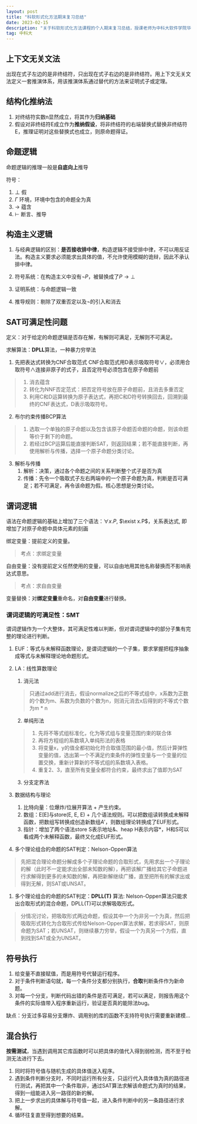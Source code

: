 ```yaml
---
layout: post
title: "科软形式化方法期末复习总结"
date: 2023-02-15 
description: "关于科软形式化方法课程的个人期末复习总结，授课老师为中科大软件学院华保健老师"
tag: 中科大
---   
```



## 上下文无关文法

出现在式子左边的是非终结符，只出现在式子右边的是非终结符。用上下文无关文法定义一套推演体系，用该推演体系通过替代的方法来证明式子或定理。
 
## 结构化推纳法

1. 对终结符实数n显然成立，将其作为**归纳基础**
2. 假设对非终结符E成立作为**推纳假设**，将非终结符的右端替换式替换非终结符E，推理证明对这些替换式也成立，则原命题得证。

## 命题逻辑
命题逻辑的推理一般是**自底向上**推导

符号：
1. $\perp$ 假
2. $\Gamma$ 环境，环境中包含的命题全为真
3. $\rightarrow$ 蕴含
4. $\vdash$ 断言、推导

## 构造主义逻辑


1. 与经典逻辑的区别：**是否接收排中律**，构造逻辑不接受排中律，不可以用反证法。构造主义要求必须能求出具体的值，不允许使用模糊的诡辩，因此不承认排中律。 

2. 符号系统：在构造主义中没有$\neg P$，被替换成了$P\rightarrow \perp$
3. 证明系统：与命题逻辑一致
4. 推导规则：剔除了双重否定以及$\neg$的引入和消去

## SAT可满足性问题

定义：对于给定的命题逻辑是否存在解，有解则可满足，无解则不可满足。

求解算法：**DPLL**算法，一种暴力穷举法
1. 先把表达式转换为CNF合取范式
CNF合取范式用D表示吸取符号$\vee$，必须用合取符号$\wedge$连接非原子的式子，且否定符号必须包含在原子命题前
> 1. 消去蕴含
> 2. 转化为NNF否定范式：把否定符号放在原子命题前，且消去多重否定
> 3. 利用C和D运算转换为原子表达式，再把C和D符号转换回去，回溯到最终的CNF表达式，D表示吸取符号。

2. 布尔约束传播BCP算法
> 1. 选取一个单独的原子命题以及包含该原子命题否命题的命题，则该命题等价于剩下的命题。
> 2. 若经过BCP运算后能直接判断SAT，则返回结果；若不能直接判断，再使用解析与传播，选择一个原子命题分类讨论。

3. 解析与传播
   1. 解析：决策，通过各个命题之间的关系判断整个式子是否为真
   2. 传播：先令一个吸取式子左右两端中的一个原子命题为真，判断是否可满足；若不可满足，再令该命题为假。核心思想是分类讨论。


## 谓词逻辑

语法在命题逻辑的基础上增加了三个语法：$\forall x.P$, $\exist x.P$，关系表达式, 即增加了对原子命题中具体元素的刻画

绑定变量：提前定义的变量。
> 考点：求绑定变量

自由变量：没有提前定义任然使用的变量，可以自由地用其他名称替换而不影响表达式意思。
> 考点：求自由变量
>

变量替换：对**绑定变量**重命名，对**自由变量**进行替换。

### 谓词逻辑的可满足性：SMT
谓词逻辑作为一个大整体，其可满足性难以判断，但对谓词逻辑中的部分子集有完整的理论进行判断。
1. EUF：等式与未解释函数理论，是谓词逻辑的一个子集，要求掌握把程序抽象成等式与未解释理论地命题形式。
2. LA：线性算数理论
   1. 消元法
   > 只通过add进行消去，假设normalize之后的不等式组中，x系数为正数的个数为m、系数为负数的个数为n，则消元消去x后得到的不等式个数为m * n
   2. 单纯形法
   > 1. 先将不等式组标准化，化为等式组与变量范围约束的联合体
   > 2. 再将方程组的系数填入单纯形法的表格
   > 3. 将变量x，y的值全都初始化符合取值范围的最小值，然后计算弹性变量的值，选出第一个不满足约束条件的弹性变量与一个变量的位置交换，重新计算新的不等式组的系数填入表格。
   > 4. 重复2、3，直至所有变量全都符合约束，最终求出了值即为SAT
   3. 分支定界法

3. 数据结构与理论
   1. 比特向量：位爆炸/位展开算法 + 产生约束。
   2. 数组：E[E]与store(E, E, E) + 几个语法规则。可以把数组读转换成未解释函数，把数组写转换成创造新数组$A'$，则数组理论转换成了EUF形式。
   3. 指针：增加了两个语法store S表示地址&、heap H表示内容*，H和S可以看成两个未解释函数，最终又化成EUF形式。

4. 多个理论组合的命题的SAT判定：Nelson-Oppen算法 
> 先把混合理论命题分解成多个子理论命题的合取形式，先用求出一个子理论的解（此时不一定能求出全部未知数的解），再把该解广播给其它子命题进行求解得到更多的未知数的解，再把新解继续广播，直至把所有的解求出或得到无解，则SAT或UNSAT。

1. 多个理论组合的命题的SAT判定：**DPLL(T)** 算法:
    Nelson-Oppen算法只能求出合取形式的混合命题，DPLL(T)可以求解吸取形式。
> 分情况讨论，把吸取形式两边命题，假设其中一个为非另一个为真，然后把吸取形式转化为合取形式传给Nelson-Oppen算法求解，若求得SAT，则原命题为SAT；若UNSAT，则继续暴力穷举，假设一个为真另一个为假，直到找到SAT或全为UNSAT。


## 符号执行
1. 给变量不直接赋值，而是用符号代替运行程序。
2. 对于条件判断语句就，每一个条件分支都分别执行，**合取**判断条件作为新命题。
3. 对每一个分支，判断代码出错的条件是否可满足，若可以满足，则报告用这个条件的实际值带入程序重新运行，验证是否真的能除法bug。

缺点：分支过多容易分支爆炸、调用别的库的函数不支持符号执行需要重新建模...


## 混合执行

**按需测试**，当遇到调用其它库函数时可以把具体的值代入得到弱检测，而不至于检测无法进行下去。

1. 同时将符号值与随机生成的具体值送入程序。
2. 遇到条件判断分支时，不同时运行所有分支，只运行代入具体值为真的路径进行测试，再把其中一个条件取非，通过SAT算法求解该命题式为真时的结果，得到一组能进入另一路径的新的解。
3. 把上一步求出的具体解与符号值一起，进入条件判断中的另一条路径进行求解。
4. 循环往复直至得到想要的结果。
